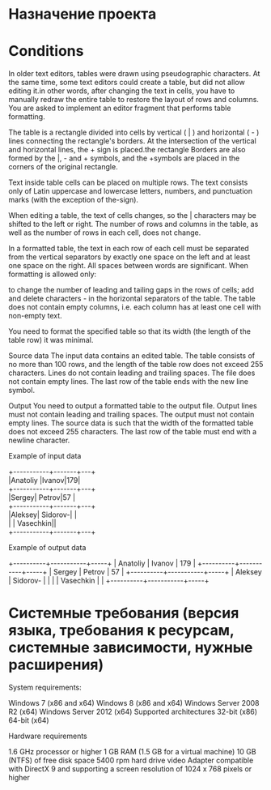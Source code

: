 # Назначение проекта

# Conditions
In older text editors, tables were drawn using pseudographic characters. At the same time, some text editors could create a table, but did not allow editing it.in other words, after changing the text in cells, you have to manually redraw the entire table to restore the layout of rows and columns. You are asked to implement an editor fragment that performs table formatting.

The table is a rectangle divided into cells by vertical ( | ) and horizontal ( - ) lines connecting the rectangle's borders. At the intersection of the vertical and horizontal lines, the + sign is placed.the rectangle Borders are also formed by the |, - and + symbols, and the +symbols are placed in the corners of the original rectangle.

Text inside table cells can be placed on multiple rows. The text consists only of Latin uppercase and lowercase letters, numbers, and punctuation marks (with the exception of the-sign).

When editing a table, the text of cells changes, so the | characters may be shifted to the left or right. The number of rows and columns in the table, as well as the number of rows in each cell, does not change.

In a formatted table, the text in each row of each cell must be separated from the vertical separators by exactly one space on the left and at least one space on the right. All spaces between words are significant. When formatting is allowed only:

to change the number of leading and tailing gaps in the rows of cells;
add and delete characters - in the horizontal separators of the table.
The table does not contain empty columns, i.e. each column has at least one cell with non-empty text.

You need to format the specified table so that its width (the length of the table row) it was minimal.

Source data
The input data contains an edited table. The table consists of no more than 100 rows, and the length of the table row does not exceed 255 characters. Lines do not contain leading and trailing spaces. The file does not contain empty lines. The last row of the table ends with the new line symbol.

Output
You need to output a formatted table to the output file. Output lines must not contain leading and trailing spaces. The output must not contain empty lines. The source data is such that the width of the formatted table does not exceed 255 characters. The last row of the table must end with a newline character.

Example of input data

+-----------+-------+---+                                                 
|Anatoliy       |Ivanov|179|                                                    
+-----------+-------+---+                                            
|Sergey| Petrov|57     |                                                   
+-----------+-------+---+                                                 
|Aleksey| Sidorov-| |                                                           
|       | Vasechkin||                                                         
+-----------+-------+---+

Example of output data

+----------+-----------+-----+
| Anatoliy | Ivanov    | 179 |
+----------+-----------+-----+
| Sergey   | Petrov    | 57  |
+----------+-----------+-----+
| Aleksey  | Sidorov-  |     |
|          | Vasechkin |     |
+----------+-----------+-----+
     
# Системные требования (версия языка, требования к ресурсам, системные зависимости, нужные расширения)
System requirements:

Windows 7 (x86 and x64) Windows 8 (x86 and x64) Windows Server 2008 R2 (x64) Windows Server 2012 (x64) Supported architectures 32-bit (x86) 64-bit (x64)

Hardware requirements

1.6 GHz processor or higher 1 GB RAM (1.5 GB for a virtual machine) 10 GB (NTFS) of free disk space 5400 rpm hard drive video Adapter compatible with DirectX 9 and supporting a screen resolution of 1024 x 768 pixels or higher
